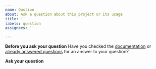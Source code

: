 ```yaml
---
name: Qustion
about: Ask a question about this project or its usage
title: ''
labels: question
assignees: ''

---
```


**Before you ask your question**
Have you checked the [documentation](https://discord-giveaways.js.org/) or [already answered questions](https://github.com/Androz2091/discord-giveaways/issues?q=is%3Aissue+is%3Aclosed) for an answer to your question?

**Ask your question**

